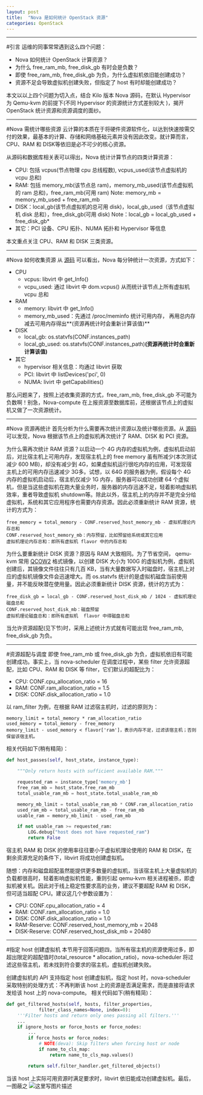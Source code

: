 ```yaml
---
layout: post
title:  "Nova 是如何统计 OpenStack 资源"
categories: OpenStack
---
```


---------------------

#引言
运维的同事常常遇到这么四个问题：

 - Nova 如何统计 OpenStack 计算资源？
 - 为什么 free\_ram\_mb,  free\_disk\_gb 有时会是负数？
 - 即使 free\_ram\_mb, free\_disk\_gb 为负，为什么虚拟机依旧能创建成功？
 - 资源不足会导致虚拟机创建失败，但指定了 host 有时却能创建成功？

本文以以上四个问题为切入点，结合 Kilo 版本 Nova 源码，在默认 Hypervisor 为 Qemu-kvm 的前提下(不同 Hypervisor 的资源统计方式差别较大 )，揭开 OpenStack 统计资源和资源调度的面纱。

---------------------

#Nova 需统计哪些资源
云计算的本质在于将硬件资源软件化，以达到快速按需交付的效果，最基本的计算、存储和网络基础元素并没有因此改变。就计算而言，CPU、RAM 和 DISK等依旧是必不可少的核心资源。

从源码和数据库相关表可以得出，Nova 统计计算节点的四类计算资源：

 - CPU: 包括 vcpus(节点物理 cpu 总线程数),  vcpus\_used(该节点虚拟机的 vcpu 总和)
 - RAM: 包括 memory\_mb(该节点总 ram)，memory\_mb\_used(该节点虚拟机的 ram 总和)，free\_ram\_mb(可用 ram)
    Note: memory\_mb = memory\_mb\_used + free\_ram\_mb
 - DISK：local\_gb(该节点虚拟机的总可用 disk)，local\_gb\_used（该节点虚拟机 disk 总和），free\_disk\_gb(可用 disk)
    Note：local\_gb = local\_gb\_used + free\_disk\_gb*
 - 其它：PCI 设备、CPU 拓扑、NUMA 拓扑和 Hypervisor 等信息

本文重点关注 CPU、RAM 和 DISK 三类资源。

---------------------

#Nova 如何收集资源
从 [源码](https://github.com/openstack/nova/blob/master/nova/virt/libvirt/driver.py#L4878)  可以看出，Nova 每分钟统计一次资源，方式如下：

 - CPU
     - vcpus: libvirt 中 get\_Info()
     - vcpu\_used: 通过 libvirt 中 dom.vcpus() 从而统计该节点上所有虚拟机 vcpu 总和
 - RAM
     - memory: libvirt 中 get\_Info()
     - memory\_mb\_used：先通过 /proc/meminfo 统计可用内存， 再用总内存减去可用内存得出**(资源再统计时会重新计算该值)**
 - DISK
     - local\_gb: os.statvfs(CONF.instances\_path)
     - local\_gb\_used: os.statvfs(CONF.instances\_path)**(资源再统计时会重新计算该值)**
 - 其它
     - hypervisor 相关信息：均通过 libvirt 获取
     - PCI: libvirt 中 listDevices('pci', 0)
     - NUMA: livirt 中 getCapabilities()

那么问题来了，按照上述收集资源的方式，free\_ram\_mb, free\_disk\_gb 不可能为负数啊！别急，Nova-compute 在上报资源至数据库前，还根据该节点上的虚拟机又做了一次资源统计。

---------------------

#Nova 资源再统计
首先分析为什么需要再次统计资源以及统计哪些资源。从 [源码](https://github.com/openstack/nova/blob/master/nova/compute/resource\_tracker.py#L365)  可以发现，Nova 根据该节点上的虚拟机再次统计了 RAM、DISK 和 PCI 资源。

为什么需再次统计 RAM 资源？以启动一个 4G 内存的虚拟机为例，虚拟机启动前后，对比宿主机上可用内存，发现宿主机上的 free memory 虽有所减少(本次测试减少 600 MB)，却没有减少到 4G，如果虚拟机运行很吃内存的应用，可发现宿主机上的可用内存迅速减少 3G多。试想，以 64G 的服务器为例，假设每个 4G 内存的虚拟机启动后，宿主机仅减少 1G 内存，服务器可以成功创建 64 个虚拟机，但是当这些虚拟机在跑大量业务时，服务器的内存迅速不足，轻着影响虚拟机效率，重者导致虚拟机 shutdown等。除此以外，宿主机上的内存并不是完全分给虚拟机，系统和其它应用程序也需要内存资源。因此必须重新统计 RAM 资源，统计的方式为：

    free_memory = total_memory - CONF.reserved_host_memory_mb - 虚拟机理论内存总和
    CONF.reserved_host_memory_mb：内存预留，比如预留给系统或其它应用
    虚拟机理论内存总和：即所有虚拟机 flavor 中的内存总和

为什么要重新统计 DISK 资源？原因与 RAM 大致相同。为了节省空间， qemu-kvm 常用 [QCOW2](https://people.gnome.org/~markmc/qcow-image-format.html) 格式镜像，以创建 DISK 大小为 100G 的虚拟机为例，虚拟机创建后，其镜像文件往往只有几百 KB，当有大量数据写入时磁盘时，宿主机上对应的虚拟机镜像文件会迅速增大。而 os.statvfs 统计的是虚拟机磁盘当前使用量，并不能反映潜在使用量。因此必须重新统计 DISK 资源，统计的方式为：

    free_disk_gb = local_gb - CONF.reserved_host_disk_mb / 1024 - 虚拟机理论磁盘总和
    CONF.reserved_host_disk_mb：磁盘预留
    虚拟机理论磁盘总和：即所有虚拟机  flavor 中得磁盘总和

当允许资源超配(见下节)时，采用上述统计方式就有可能出现 free\_ram\_mb,  free\_disk\_gb 为负。

---------------------

#资源超配与调度
即使 free\_ram\_mb 或 free\_disk\_gb 为负，虚拟机依旧有可能创建成功。事实上，当 nova-scheduler 在调度过程中，某些 filter 允许资源超配，比如 CPU、RAM 和 DISK 等 filter，它们默认的超配比为：

 - CPU: CONF.cpu\_allocation\_ratio = 16
 - RAM: CONF.ram\_allocation\_ratio = 1.5
 - DISK: CONF.disk\_allocation\_ratio = 1.0
 
以 ram\_filter 为例，在根据 RAM 过滤宿主机时，过滤的原则为：

    memory_limit = total_memory * ram_allocation_ratio
    used_memory = total_memory - free_memory
    memory_limit - used_memory < flavor['ram']，表示内存不足，过滤该宿主机；否则保留该宿主机。 

相关代码如下(稍有精简)：

```python
def host_passes(self, host_state, instance_type):

    """Only return hosts with sufficient available RAM."""

    requested_ram = instance_type['memory_mb']
    free_ram_mb = host_state.free_ram_mb
    total_usable_ram_mb = host_state.total_usable_ram_mb

    memory_mb_limit = total_usable_ram_mb * CONF.ram_allocation_ratio
    used_ram_mb = total_usable_ram_mb - free_ram_mb
    usable_ram = memory_mb_limit - used_ram_mb

    if not usable_ram >= requested_ram:
        LOG.debug("host does not have requested_ram")
        return False
```

宿主机 RAM 和 DISK 的使用率往往要小于虚拟机理论使用的 RAM 和 DISK，在剩余资源充足的条件下，libvirt 将成功创建虚拟机。

随想：内存和磁盘超配虽然能提供更多数量的虚拟机，当该宿主机上大量虚拟机的负载都很高时，轻着影响虚拟机性能，重则引起 qemu-kvm  相关进程被杀，即虚拟机被关机。因此对于线上稳定性要求高的业务，建议不要超配 RAM 和 DISK，但可适当超配 CPU。建议这几个参数设置为：

 - CPU: CONF.cpu\_allocation\_ratio = 4
 - RAM: CONF.ram\_allocation\_ratio = 1.0
 - DISK: CONF.disk\_allocation\_ratio = 1.0
 - RAM-Reserve: CONF.reserved\_host\_memory\_mb = 2048
 - DISK-Reserve: CONF.reserved\_host\_disk\_mb = 20480

---------------------

#指定 host 创建虚拟机
本节用于回答问题四，当所有宿主机的资源使用过多，即超出限定的超配值时(total\_resource * allocation\_ratio)，nova-scheduler 将过滤这些宿主机，若未找到符合要求的宿主机，虚拟机创建失败。

创建虚拟机的 API 支持指定 host 创建虚拟机，指定 host 时，nova-scheduler 采取特别的处理方式：不再判断该 host 上的资源是否满足需求，而是直接将请求发给该 host 上的 nova-compute。
相关代码如下(稍有精简)：

```python
def get_filtered_hosts(self, hosts, filter_properties,
            filter_class_names=None, index=0):
    '''Filter hosts and return only ones passing all filters.'''
    ...
    if ignore_hosts or force_hosts or force_nodes:
        ...
        if force_hosts or force_nodes:
            # NOTE(deva): Skip filters when forcing host or node
            if name_to_cls_map:
                return name_to_cls_map.values()

        return self.filter_handler.get_filtered_objects()
```

当该 host 上实际可用资源时满足要求时，libvirt 依旧能成功创建虚拟机。最后，一图蔽之
 ![这里写图片描述](http://img.blog.csdn.net/20150501235350782) 
